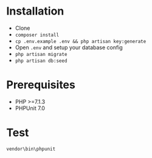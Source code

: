 # Installation
- Clone
- `composer install`
- `cp .env.example .env && php artisan key:generate`
- Open `.env` and setup your database config
- `php artisan migrate`
- `php artisan db:seed`

# Prerequisites
- PHP >=7.1.3
- PHPUnit 7.0

# Test
```shell
vendor\bin\phpunit
```
